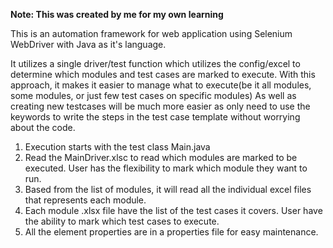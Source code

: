 **Note: This was created by me for my own learning**

This is an automation framework for web application using Selenium WebDriver with Java as it's language.

It utilizes a single driver/test function which utilizes the config/excel to determine which modules and test cases are marked to execute. 
With this approach, it makes it easier to manage what to execute(be it all modules, some modules, or just few test cases on specific modules)
As well as creating new testcases will be much more easier as only need to use the keywords to write the steps in the test case template without worrying about the code.

1. Execution starts with the test class Main.java
2. Read the MainDriver.xlsc to read which modules are marked to be executed. User has the flexibility to mark which module they want to run.
3. Based from the list of modules, it will read all the individual excel files that represents each module.
4. Each module .xlsx file have the list of the test cases it covers. User have the ability to mark which test cases to execute.
5. All the element properties are in a properties file for easy maintenance.

